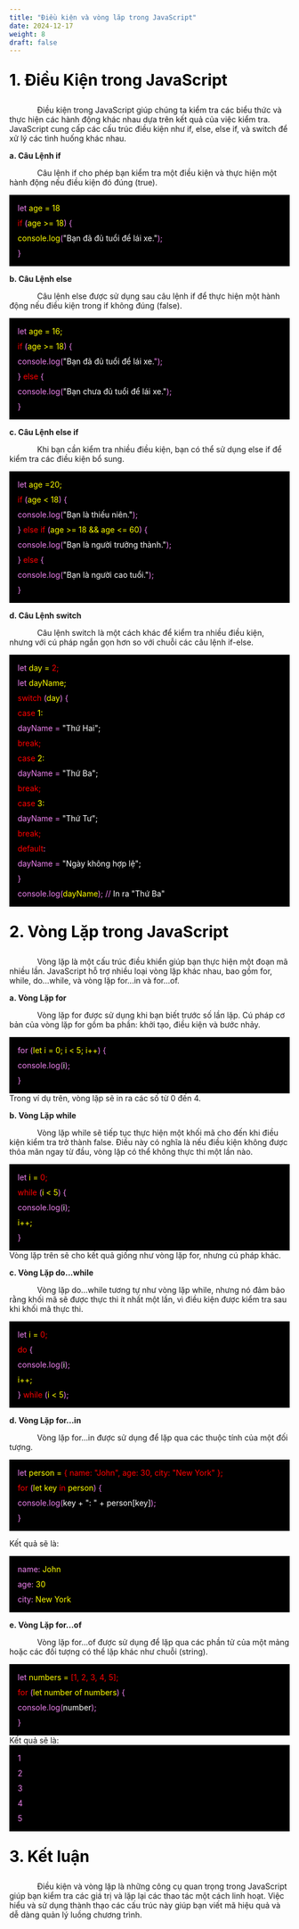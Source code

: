 ```yaml
---
title: "Điều kiện và vòng lăp trong JavaScript"
date: 2024-12-17
weight: 8
draft: false
---
```

<p style="font-size: 2em; font-weight: bold; color: black;">1. Điều Kiện trong JavaScript
<p style="text-indent: 50px;">Điều kiện trong JavaScript giúp chúng ta kiểm tra các biểu thức và thực hiện các hành động khác nhau dựa trên kết quả của việc kiểm tra. JavaScript cung cấp các cấu trúc điều kiện như if, else, else if, và switch để xử lý các tình huống khác nhau.

**a. Câu Lệnh if**
<p style="text-indent: 50px;">Câu lệnh if cho phép bạn kiểm tra một điều kiện và thực hiện một hành động nếu điều kiện đó đúng (true).
<div style="display: flex; flex-direction: column; align-items: flex-start; background-color: black; padding: 10px;">
    <p style="background-color: black; color: violet; display: block; margin: 0; padding: 5px;">let <span style="color: yellow;">age = 18</span></p>
    <p style="background-color: black; color: violet; display: block; margin: 0; padding: 5px;"><span style="color: red;">if</span>  (<span style="color: yellow;">age >= 18</span>) {</p>
    <p style="background-color: black; color: violet; display: block; margin: 0; padding: 5px;">  <span style="color: yellow;">console.log</span>(<span style="color: white;">"Bạn đã đủ tuổi để lái xe."</span>); </p>
    <p style="background-color: black; color: violet; display: block; margin: 0; padding: 5px;">}</p>
</div>


**b. Câu Lệnh else**
<p style="text-indent: 50px;">Câu lệnh else được sử dụng sau câu lệnh if để thực hiện một hành động nếu điều kiện trong if không đúng (false).
<div style="display: flex; flex-direction: column; align-items: flex-start; background-color: black; padding: 10px;">
    <p style="background-color: black; color: violet; display: block; margin: 0; padding: 5px;">let <span style="color: yellow;">age = 16;</span></p>
    <p style="background-color: black; color: violet; display: block; margin: 0; padding: 5px;"><span style="color: red;">if</span> (<span style="color: yellow;">age >= 18</span>) {</p>
    <p style="background-color: black; color: violet; display: block; margin: 0; padding: 5px;">  <span style="color: violet;">console.log(<span style="color: white;">"Bạn đã đủ tuổi để lái xe.</span>");</span></p>
    <p style="background-color: black; color: violet; display: block; margin: 0; padding: 5px;">}<span style="color: red;"> else </span>{</p>
    <p style="background-color: black; color: violet; display: block; margin: 0; padding: 5px;">  <span style="color: violet;">console.log(<span style="color: white;">"Bạn chưa đủ tuổi để lái xe."</span>);</span></p>
    <p style="background-color: black; color: violet; display: block; margin: 0; padding: 5px;">}</p>
</div>

**c. Câu Lệnh else if**
<p style="text-indent: 50px;">Khi bạn cần kiểm tra nhiều điều kiện, bạn có thể sử dụng else if để kiểm tra các điều kiện bổ sung.

<div style="display: flex; flex-direction: column; align-items: flex-start; background-color: black; padding: 10px;">
    <p style="background-color: black; color: violet; display: block; margin: 0; padding: 5px;">let <span style="color: yellow;">age =20;</span></p>
    <p style="background-color: black; color: violet; display: block; margin: 0; padding: 5px;"><span style="color: red;">if</span> (<span style="color: yellow;">age < 18</span>) {</p>
    <p style="background-color: black; color: violet; display: block; margin: 0; padding: 5px;">  <span style="color: violet;">console.log(<span style="color: white;">"Bạn là thiếu niên."</span>);</span></p>
    <p style="background-color: black; color: violet; display: block; margin: 0; padding: 5px;">} <span style="color: red;">else if</span> (<span style="color: yellow;">age >= 18 && age <= 60</span>) {</p>
    <p style="background-color: black; color: violet; display: block; margin: 0; padding: 5px;">  <span style="color: violet;">console.log(<span style="color: white;">"Bạn là người trưởng thành."</span>);</span></p>
    <p style="background-color: black; color: violet; display: block; margin: 0; padding: 5px;">} <span style="color: red;">else</span> {</p>
    <p style="background-color: black; color: violet; display: block; margin: 0; padding: 5px;">  <span style="color: violet;">console.log(<span style="color: white;">"Bạn là người cao tuổi."</span>);</span></p>
    <p style="background-color: black; color: violet; display: block; margin: 0; padding: 5px;">}</p>
</div>

**d. Câu Lệnh switch**
<p style="text-indent: 50px;">Câu lệnh switch là một cách khác để kiểm tra nhiều điều kiện, nhưng với cú pháp ngắn gọn hơn so với chuỗi các câu lệnh if-else.

<div style="display: flex; flex-direction: column; align-items: flex-start; background-color: black; padding: 10px;">
    <p style="background-color: black; color: violet; display: block; margin: 0; padding: 5px;">let <span style="color: yellow;">day = <span style="color: red;">2;</span></span></p>
    <p style="background-color: black; color: violet; display: block; margin: 0; padding: 5px;">let <span style="color: yellow;">dayName;</span></p>
    <p style="background-color: black; color: violet; display: block; margin: 0; padding: 5px;"><span style="color: red;">switch</span> (<span style="color: yellow;">day</span>) {</p>
    <p style="background-color: black; color: violet; display: block; margin: 0; padding: 5px;">  <span style="color: red;">case</span> <span style="color: yellow;">1:</span></p>
    <p style="background-color: black; color: violet; display: block; margin: 0; padding: 5px;">    dayName = <span style="color: white;">"Thứ Hai";</span></p>
    <p style="background-color: black; color: violet; display: block; margin: 0; padding: 5px;">    <span style="color: red;">break;</span></p>
    <p style="background-color: black; color: violet; display: block; margin: 0; padding: 5px;">  <span style="color: red;">case</span> <span style="color: yellow;">2:</span></p>
    <p style="background-color: black; color: violet; display: block; margin: 0; padding: 5px;">    dayName = <span style="color: white;">"Thứ Ba";</span></p>
    <p style="background-color: black; color: violet; display: block; margin: 0; padding: 5px;">    <span style="color: red;">break;</span></p>
    <p style="background-color: black; color: violet; display: block; margin: 0; padding: 5px;">  <span style="color: red;">case</span> <span style="color: yellow;">3:</span></p>
    <p style="background-color: black; color: violet; display: block; margin: 0; padding: 5px;">    dayName = <span style="color: white;">"Thứ Tư";</span></p>
    <p style="background-color: black; color: violet; display: block; margin: 0; padding: 5px;">    <span style="color: red;">break;</span></p>
    <p style="background-color: black; color: violet; display: block; margin: 0; padding: 5px;">  <span style="color: red;">default</span>:</p>
    <p style="background-color: black; color: violet; display: block; margin: 0; padding: 5px;">    dayName = <span style="color: white;">"Ngày không hợp lệ";</span></p>
    <p style="background-color: black; color: violet; display: block; margin: 0; padding: 5px;">}</p>
    <p style="background-color: black; color: violet; display: block; margin: 0; padding: 5px;">console.log(<span style="color: yellow;">dayName</span>); // <span style="color: white;">In ra "Thứ Ba"</span></p>
</div>

<p style="font-size: 2em; font-weight: bold; color: black;">2. Vòng Lặp trong JavaScript
<p style="text-indent: 50px;">Vòng lặp là một cấu trúc điều khiển giúp bạn thực hiện một đoạn mã nhiều lần. JavaScript hỗ trợ nhiều loại vòng lặp khác nhau, bao gồm for, while, do...while, và vòng lặp for...in và for...of.

**a. Vòng Lặp for**
<p style="text-indent: 50px;">Vòng lặp for được sử dụng khi bạn biết trước số lần lặp. Cú pháp cơ bản của vòng lặp for gồm ba phần: khởi tạo, điều kiện và bước nhảy.

<div style="display: flex; flex-direction: column; align-items: flex-start; background-color: black; padding: 10px;">
    <p style="background-color: black; color: violet; display: block; margin: 0; padding: 5px;">for (<span style="color: yellow;">let i = 0; i < 5; i++</span>) {</p>
    <p style="background-color: black; color: violet; display: block; margin: 0; padding: 5px;">  <span style="color: violet;">console.log(<span style="color: white;">i</span>);</span></p>
    <p style="background-color: black; color: violet; display: block; margin: 0; padding: 5px;">}</p>
</div>
Trong ví dụ trên, vòng lặp sẽ in ra các số từ 0 đến 4.

**b. Vòng Lặp while**
<p style="text-indent: 50px;">Vòng lặp while sẽ tiếp tục thực hiện một khối mã cho đến khi điều kiện kiểm tra trở thành false. Điều này có nghĩa là nếu điều kiện không được thỏa mãn ngay từ đầu, vòng lặp có thể không thực thi một lần nào.
<div style="display: flex; flex-direction: column; align-items: flex-start; background-color: black; padding: 10px;">
    <p style="background-color: black; color: violet; display: block; margin: 0; padding: 5px;">let <span style="color: yellow;">i = <span style="color: red;">0;</span></span></p>
    <p style="background-color: black; color: violet; display: block; margin: 0; padding: 5px;"><span style="color: red;">while</span> (<span style="color: yellow;">i < 5</span>) {</p>
    <p style="background-color: black; color: violet; display: block; margin: 0; padding: 5px;">  <span style="color: violet;">console.log(<span style="color: white;">i</span>);</span></p>
    <p style="background-color: black; color: violet; display: block; margin: 0; padding: 5px;">  <span style="color: yellow;">i++;</span></p>
    <p style="background-color: black; color: violet; display: block; margin: 0; padding: 5px;">}</p>
</div>
Vòng lặp trên sẽ cho kết quả giống như vòng lặp for, nhưng cú pháp khác.

**c. Vòng Lặp do...while**
<p style="text-indent: 50px;">Vòng lặp do...while tương tự như vòng lặp while, nhưng nó đảm bảo rằng khối mã sẽ được thực thi ít nhất một lần, vì điều kiện được kiểm tra sau khi khối mã thực thi.
<div style="display: flex; flex-direction: column; align-items: flex-start; background-color: black; padding: 10px;">
    <p style="background-color: black; color: violet; display: block; margin: 0; padding: 5px;">let <span style="color: yellow;">i = <span style="color: red;">0;</span></span></p>
    <p style="background-color: black; color: violet; display: block; margin: 0; padding: 5px;"><span style="color: red;">do</span> {</p>
    <p style="background-color: black; color: violet; display: block; margin: 0; padding: 5px;">  <span style="color: violet;">console.log(<span style="color: white;">i</span>);</span></p>
    <p style="background-color: black; color: violet; display: block; margin: 0; padding: 5px;">  <span style="color: yellow;">i++;</span></p>
    <p style="background-color: black; color: violet; display: block; margin: 0; padding: 5px;">} <span style="color: red;">while</span> (<span style="color: yellow;">i &lt; 5</span>);</p>
</div>

**d. Vòng Lặp for...in**
<p style="text-indent: 50px;">Vòng lặp for...in được sử dụng để lặp qua các thuộc tính của một đối tượng.

<div style="display: flex; flex-direction: column; align-items: flex-start; background-color: black; padding: 10px;">
    <p style="background-color: black; color: violet; display: block; margin: 0; padding: 5px;">let <span style="color: yellow;">person = <span style="color: red;">{ name: "John", age: 30, city: "New York" };</span></span></p>
    <p style="background-color: black; color: violet; display: block; margin: 0; padding: 5px;"><span style="color: red;">for</span> (<span style="color: yellow;">let key</span> <span style="color: red;">in</span> <span style="color: yellow;">person</span>) {</p>
    <p style="background-color: black; color: violet; display: block; margin: 0; padding: 5px;">  <span style="color: violet;">console.log(<span style="color: white;">key + ": " + person[key]</span>);</span></p>
    <p style="background-color: black; color: violet; display: block; margin: 0; padding: 5px;">}</p>
</div>

Kết quả sẽ là:
<div style="display: flex; flex-direction: column; align-items: flex-start; background-color: black; padding: 10px;">
    <p style="background-color: black; color: violet; display: block; margin: 0; padding: 5px;">name: <span style="color: yellow;">John</span></p>
    <p style="background-color: black; color: violet; display: block; margin: 0; padding: 5px;">age: <span style="color: yellow;">30</span></p>
    <p style="background-color: black; color: violet; display: block; margin: 0; padding: 5px;">city: <span style="color: yellow;">New York</span></p>
</div>

**e. Vòng Lặp for...of**
<p style="text-indent: 50px;">Vòng lặp for...of được sử dụng để lặp qua các phần tử của một mảng hoặc các đối tượng có thể lặp khác như chuỗi (string).

<div style="display: flex; flex-direction: column; align-items: flex-start; background-color: black; padding: 10px;">
    <p style="background-color: black; color: violet; display: block; margin: 0; padding: 5px;">let <span style="color: yellow;">numbers = <span style="color: red;">[1, 2, 3, 4, 5];</span></span></p>
    <p style="background-color: black; color: violet; display: block; margin: 0; padding: 5px;"><span style="color: red;">for</span> (<span style="color: yellow;">let number of numbers</span>) {</p>
    <p style="background-color: black; color: violet; display: block; margin: 0; padding: 5px;">  <span style="color: violet;">console.log(<span style="color: white;">number</span>);</span></p>
    <p style="background-color: black; color: violet; display: block; margin: 0; padding: 5px;">}</p>
</div>
Kết quả sẽ là:
<div style="display: flex; flex-direction: column; align-items: flex-start; background-color: black; padding: 10px;">
    <p style="background-color: black; color: violet; display: block; margin: 0; padding: 5px;">1</p>
    <p style="background-color: black; color: violet; display: block; margin: 0; padding: 5px;">2</p>
    <p style="background-color: black; color: violet; display: block; margin: 0; padding: 5px;">3</p>
    <p style="background-color: black; color: violet; display: block; margin: 0; padding: 5px;">4</p>
    <p style="background-color: black; color: violet; display: block; margin: 0; padding: 5px;">5</p>
</div>

<p style="font-size: 2em; font-weight: bold; color: black;">3. Kết luận
<p style="text-indent: 50px;">Điều kiện và vòng lặp là những công cụ quan trọng trong JavaScript giúp bạn kiểm tra các giá trị và lặp lại các thao tác một cách linh hoạt. Việc hiểu và sử dụng thành thạo các cấu trúc này giúp bạn viết mã hiệu quả và dễ dàng quản lý luồng chương trình.

<!-- <div style="display: flex; justify-content: space-between; align-items: center; margin: 20px 0;">
  <a href="https://dinhtanplinh03.github.io/posts/posts7/" style="display: inline-block; padding: 10px 20px; background-color: green; color: white; text-decoration: none; border-radius: 5px; font-size: 16px;">Quay lại bài trước</a>
  <a href="https://dinhtanplinh03.github.io/posts/posts9/" style="display: inline-block; padding: 10px 20px; background-color: green; color: white; text-decoration: none; border-radius: 5px; font-size: 16px;">Chuyển sang bài tiếp theo</a>
</div> -->